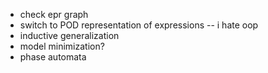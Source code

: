 - check epr graph
- switch to POD representation of expressions -- i hate oop
- inductive generalization
- model minimization?
- phase automata
